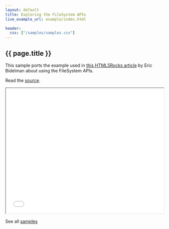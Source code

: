 ```yaml
---
layout: default
title: Exploring the FileSystem APIs
live_example_url: example/index.html

header:
  css: ["/samples/samples.css"]
---
```


## {{ page.title }}

This sample ports the example used in
[this HTML5Rocks article](http://www.html5rocks.com/en/tutorials/file/filesystem/)
by Eric Bidelman about using the FileSystem APIs.

Read the
[source](https://github.com/dart-lang/dart-samples/tree/master/html5/web/file/filesystem).

<iframe class="running-app-frame"
        style="height:400px;width:100%;"
        src="{{page.live_example_url}}">
</iframe>

See all [samples](/samples/)
